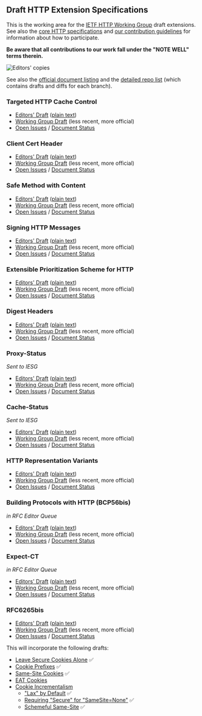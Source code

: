 ## Draft HTTP Extension Specifications

This is the working area for the [IETF HTTP Working Group](https://httpwg.org/) draft extensions. See also the [core HTTP specifications](https://github.com/httpwg/http-core/) and [our contribution guidelines](CONTRIBUTING.md) for information about how to participate.

**Be aware that all contributions to our work fall under the "NOTE WELL" terms therein.**

![Editors' copies](https://github.com/httpwg/http-extensions/workflows/Update%20Editor's%20Copy/badge.svg)

See also the [official document listing](https://datatracker.ietf.org/wg/httpbis/documents/) and the [detailed repo list](https://httpwg.org/http-extensions/) (which contains drafts and diffs for each branch).


### Targeted HTTP Cache Control

* [Editors' Draft](https://httpwg.org/http-extensions/draft-ietf-httpbis-targeted-cache-control.html) ([plain text](https://httpwg.org/http-extensions/draft-ietf-httpbis-targeted-cache-control.txt))
* [Working Group Draft](https://tools.ietf.org/html/draft-ietf-httpbis-targeted-cache-control) (less recent, more official)
* [Open Issues](https://github.com/httpwg/http-extensions/issues?q=is%3Aopen+is%3Aissue+label%3Atargeted-cc) / [Document Status](https://datatracker.ietf.org/doc/draft-ietf-httpbis-targeted-cache-control/)


### Client Cert Header

* [Editors' Draft](https://httpwg.org/http-extensions/draft-ietf-httpbis-client-cert-field.html) ([plain text](https://httpwg.org/http-extensions/draft-ietf-httpbis-client-cert-field.txt))
* [Working Group Draft](https://tools.ietf.org/html/draft-ietf-httpbis-client-cert-field) (less recent, more official)
* [Open Issues](https://github.com/httpwg/http-extensions/issues?q=is%3Aopen+is%3Aissue+label%3Aclient-cert-field) / [Document Status](https://datatracker.ietf.org/doc/draft-ietf-httpbis-client-cert-field/)


### Safe Method with Content

* [Editors' Draft](https://httpwg.org/http-extensions/draft-ietf-httpbis-safe-method-w-body.html) ([plain text](https://httpwg.org/http-extensions/draft-ietf-httpbis-safe-method-w-body.txt))
* [Working Group Draft](https://tools.ietf.org/html/draft-ietf-httpbis-safe-method-w-body) (less recent, more official)
* [Open Issues](https://github.com/httpwg/http-extensions/issues?q=is%3Aopen+is%3Aissue+label%3Asafe-method-w-body) / [Document Status](https://datatracker.ietf.org/doc/draft-ietf-httpbis-safe-method-w-body/)


### Signing HTTP Messages

* [Editors' Draft](https://httpwg.org/http-extensions/draft-ietf-httpbis-message-signatures.html) ([plain text](https://httpwg.org/http-extensions/draft-ietf-httpbis-message-signatures.txt))
* [Working Group Draft](https://datatracker.ietf.org/doc/html/draft-ietf-httpbis-message-signatures) (less recent, more official)
* [Open Issues](https://github.com/httpwg/http-extensions/issues?q=is%3Aopen+is%3Aissue+label%3Asignatures) / [Document Status](https://datatracker.ietf.org/doc/draft-ietf-httpbis-message-signatures/)


### Extensible Prioritization Scheme for HTTP

* [Editors' Draft](https://httpwg.org/http-extensions/draft-ietf-httpbis-priority.html) ([plain text](https://httpwg.org/http-extensions/draft-ietf-httpbis-priority.txt))
* [Working Group Draft](https://datatracker.ietf.org/doc/html/draft-ietf-httpbis-priority) (less recent, more official)
* [Open Issues](https://github.com/httpwg/http-extensions/issues?q=is%3Aopen+is%3Aissue+label%3Apriorities) / [Document Status](https://datatracker.ietf.org/doc/draft-ietf-httpbis-priority/)


### Digest Headers

* [Editors' Draft](https://httpwg.org/http-extensions/draft-ietf-httpbis-digest-headers.html) ([plain text](https://httpwg.org/http-extensions/draft-ietf-httpbis-digest-headers.txt))
* [Working Group Draft](https://datatracker.ietf.org/doc/html/draft-ietf-httpbis-digest-headers) (less recent, more official)
* [Open Issues](https://github.com/httpwg/http-extensions/issues?q=is%3Aopen+is%3Aissue+label%3Adigest-headers) / [Document Status](https://datatracker.ietf.org/doc/draft-ietf-httpbis-digest-headers/)


### Proxy-Status

*Sent to IESG*

* [Editors' Draft](https://httpwg.org/http-extensions/draft-ietf-httpbis-proxy-status.html) ([plain text](https://httpwg.org/http-extensions/draft-ietf-httpbis-proxy-status.txt))
* [Working Group Draft](https://datatracker.ietf.org/doc/html/draft-ietf-httpbis-proxy-status) (less recent, more official)
* [Open Issues](https://github.com/httpwg/http-extensions/issues?q=is%3Aopen+is%3Aissue+label%3Aproxy-status) / [Document Status](https://datatracker.ietf.org/doc/draft-ietf-httpbis-proxy-status/)


### Cache-Status

*Sent to IESG*

* [Editors' Draft](https://httpwg.org/http-extensions/draft-ietf-httpbis-cache-header.html) ([plain text](https://httpwg.org/http-extensions/draft-ietf-httpbis-cache-header.txt))
* [Working Group Draft](https://datatracker.ietf.org/doc/html/draft-ietf-httpbis-cache-header) (less recent, more official)
* [Open Issues](https://github.com/httpwg/http-extensions/issues?q=is%3Aopen+is%3Aissue+label%3Acache-header) / [Document Status](https://datatracker.ietf.org/doc/draft-ietf-httpbis-cache-header/)


### HTTP Representation Variants

* [Editors' Draft](https://httpwg.org/http-extensions/draft-ietf-httpbis-variants.html) ([plain text](https://httpwg.org/http-extensions/draft-ietf-httpbis-variants.txt))
* [Working Group Draft](https://datatracker.ietf.org/doc/html/draft-ietf-httpbis-variants) (less recent, more official)
* [Open Issues](https://github.com/httpwg/http-extensions/issues?q=is%3Aopen+is%3Aissue+label%3Avariants) / [Document Status](https://datatracker.ietf.org/doc/draft-ietf-httpbis-variants/)


### Building Protocols with HTTP (BCP56bis)

*in RFC Editor Queue*

* [Editors' Draft](https://httpwg.org/http-extensions/draft-ietf-httpbis-bcp56bis.html) ([plain text](https://httpwg.org/http-extensions/draft-ietf-httpbis-bcp56bis.txt))
* [Working Group Draft](https://datatracker.ietf.org/doc/html/draft-ietf-httpbis-bcp56bis) (less recent, more official)
* [Open Issues](https://github.com/httpwg/http-extensions/issues?q=is%3Aopen+is%3Aissue+label%3Abcp56bis) / [Document Status](https://datatracker.ietf.org/doc/draft-ietf-httpbis-bcp56bis/)


### Expect-CT

*in RFC Editor Queue*

* [Editors' Draft](https://httpwg.org/http-extensions/draft-ietf-httpbis-expect-ct.html) ([plain text](https://httpwg.org/http-extensions/draft-ietf-httpbis-expect-ct.txt))
* [Working Group Draft](https://datatracker.ietf.org/doc/html/draft-ietf-httpbis-expect-ct) (less recent, more official)
* [Open Issues](https://github.com/httpwg/http-extensions/issues?q=is%3Aopen+is%3Aissue+label%3Aexpect-ct) / [Document Status](https://datatracker.ietf.org/doc/draft-ietf-httpbis-expect-ct/)


### RFC6265bis

* [Editors' Draft](https://httpwg.org/http-extensions/draft-ietf-httpbis-rfc6265bis.html) ([plain text](https://httpwg.org/http-extensions/draft-ietf-httpbis-rfc6265bis.txt))
* [Working Group Draft](https://datatracker.ietf.org/doc/html/draft-ietf-httpbis-rfc6265bis) (less recent, more official)
* [Open Issues](https://github.com/httpwg/http-extensions/issues?q=is%3Aopen+is%3Aissue+label%3A6265bis) / [Document Status](https://datatracker.ietf.org/doc/draft-ietf-httpbis-rfc6265bis/)

This will incorporate the following drafts:
* [Leave Secure Cookies Alone](https://datatracker.ietf.org/doc/html/draft-ietf-httpbis-cookie-alone) ✅
* [Cookie Prefixes](https://datatracker.ietf.org/doc/html/draft-ietf-httpbis-cookie-prefixes) ✅
* [Same-Site Cookies](https://datatracker.ietf.org/doc/html/draft-ietf-httpbis-cookie-same-site) ✅
* [EAT Cookies](https://datatracker.ietf.org/doc/html/draft-thomson-http-omnomnom)
* [Cookie Incrementalism](https://datatracker.ietf.org/doc/html/draft-west-cookie-incrementalism)
  *  ["Lax" by Default](https://datatracker.ietf.org/doc/html/draft-west-cookie-incrementalism-01#section-3.1) ✅
  *  [Requiring "Secure" for "SameSite=None"](https://datatracker.ietf.org/doc/html/draft-west-cookie-incrementalism-01#section-3.2) ✅
  *  [Schemeful Same-Site](https://datatracker.ietf.org/doc/html/draft-west-cookie-incrementalism-01#section-3.3) ✅

